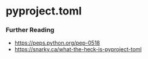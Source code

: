 # pyproject.toml

### Further Reading

- <https://peps.python.org/pep-0518>
- <https://snarky.ca/what-the-heck-is-pyproject-toml>
